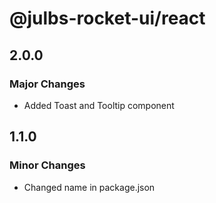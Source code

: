 # @julbs-rocket-ui/react

## 2.0.0

### Major Changes

- Added Toast and Tooltip component

## 1.1.0

### Minor Changes

- Changed name in package.json
